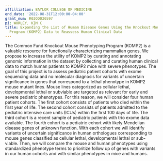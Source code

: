 ```yaml
---
affilliation: BAYLOR COLLEGE OF MEDICINE
end_date: '2022-08-31T12:00:00-04:00'
grant_num: R03OD030597
pi: WORLEY, KIM C
title: Expanding the List of Human Disease Genes Using the Knockout Mouse Phenotyping
  Program (KOMP2) Data to Reassess Human Clinical Data
---
```

The Common Fund Knockout Mouse Phenotyping Program (KOMP2) is a valuable resource for functionally characterizing mammalian genes. We propose to increase the utility of KOMP2 by curating and annotating genomic information in the dataset by collecting and curating human clinical data to match human patients to KOMP2 mice with severe phenotypes. The goal of this project is to assess pediatric patient cohorts with exome sequencing data and no molecular diagnosis for variants of uncertain significance in genes that correspond to a lethal phenotype in KOMP2 mouse mutant lines. Mouse lines categorized as cellular lethal, developmental lethal or subviable are targeted as relevant for early and severe pediatric phenotypes. For this reason, we will consider four human patient cohorts. The first cohort consists of patients who died within the first year of life. The second cohort consists of patients admitted to the pediatric intensive care units (ICUs) within the first 100 days of life. The third cohort is a recent sample of pediatric patients with trio exome data available. The fourth cohort is a pediatric cohort with likely Mendelian disease genes of unknown function. With each cohort we will identify variants of uncertain significance in human orthologues corresponding to mouse genes classified as cellular lethal, developmental lethal or sub-viable. Then, we will compare the mouse and human phenotypes using standardized phenotype terms to prioritize follow up of genes with variants in our human cohorts and with similar phenotypes in mice and humans.